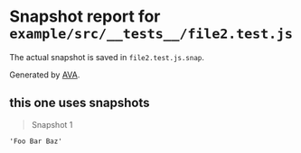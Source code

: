 # Snapshot report for `example/src/__tests__/file2.test.js`

The actual snapshot is saved in `file2.test.js.snap`.

Generated by [AVA](https://ava.li).

## this one uses snapshots

> Snapshot 1

    'Foo Bar Baz'
